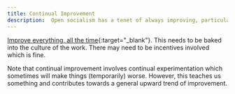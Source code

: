 ```yaml
---
title: Continual Improvement
description:  Open socialism has a tenet of always improving, particularly focusing on long term improvement over short term gain.
---
```


[Improve everything, all the time](https://en.wikipedia.org/wiki/Continual_improvement_process){:target="_blank"}. This needs to be baked into the culture of the work. There may need to be incentives involved which is fine.

Note that continual improvement involves continual experimentation which sometimes will make things (temporarily) worse. However, this teaches us something and contributes towards a general upward trend of improvement.
